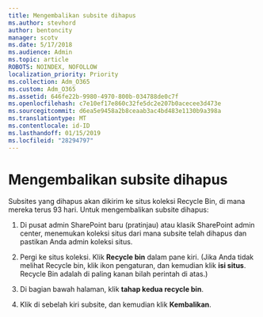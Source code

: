 ```yaml
---
title: Mengembalikan subsite dihapus
ms.author: stevhord
author: bentoncity
manager: scotv
ms.date: 5/17/2018
ms.audience: Admin
ms.topic: article
ROBOTS: NOINDEX, NOFOLLOW
localization_priority: Priority
ms.collection: Adm_O365
ms.custom: Adm_O365
ms.assetid: 646fe22b-9980-4970-800b-034788de0c7f
ms.openlocfilehash: c7e10ef17e860c32fe5dc2e207b0acecee3d473e
ms.sourcegitcommit: d6ea5e9458a2b8ceaab3ac4bd483e1130b9a398a
ms.translationtype: MT
ms.contentlocale: id-ID
ms.lasthandoff: 01/15/2019
ms.locfileid: "28294797"
---
```

# <a name="restore-a-deleted-subsite"></a>Mengembalikan subsite dihapus

Subsites yang dihapus akan dikirim ke situs koleksi Recycle Bin, di mana mereka terus 93 hari. Untuk mengembalikan subsite dihapus:
  
1. Di pusat admin SharePoint baru (pratinjau) atau klasik SharePoint admin center, menemukan koleksi situs dari mana subsite telah dihapus dan pastikan Anda admin koleksi situs. 
    
2. Pergi ke situs koleksi. Klik **Recycle bin** dalam pane kiri. (Jika Anda tidak melihat Recycle bin, klik ikon pengaturan, dan kemudian klik **isi situs**. Recycle Bin adalah di paling kanan bilah perintah di atas.)
    
3. Di bagian bawah halaman, klik **tahap kedua recycle bin**.
    
4. Klik di sebelah kiri subsite, dan kemudian klik **Kembalikan**.
    

